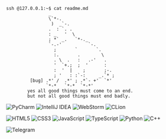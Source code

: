```
ssh @127.0.0.1:~$ cat readme.md
                _                       
                \`*-.                   
                 )  _`-.                
                .  : `. .               
                : _   '  \              
                ; *` _.   `*-._         
                `-.-'          `-.      
                  ;       `       `.    
                  :.       .        \   
                  . \  .   :   .-'   .  
                  '  `+.;  ;  '      :  
                  :  '  |    ;       ;-.
                  ; '   : :`-:     _.`* ;
         [bug] .*' /  .*' ; .*`- +'  `*'
               `*-*   `*-*  `*-*'                 
        yes all good things must come to an end.
        but not all good things must end badly.
```


![PyCharm](https://img.shields.io/badge/IDE-PyCharm-informational?style=flat&logo=pycharm&logoColor=white&color=000000)
![IntelliJ IDEA](https://img.shields.io/badge/IDE-IntelliJ%20IDEA-informational?style=flat&logo=intellij-idea&logoColor=white&color=000000)
![WebStorm](https://img.shields.io/badge/IDE-WebStorm-informational?style=flat&logo=webstorm&logoColor=white&color=000000)
![CLion](https://img.shields.io/badge/IDE-CLion-informational?style=flat&logo=clion&logoColor=white&color=000000)


![HTML5](https://img.shields.io/badge/HTML5-000000?style=flat&logo=html5&logoColor=white)
![CSS3](https://img.shields.io/badge/CSS3-000000?style=flat&logo=css3&logoColor=white)
![JavaScript](https://img.shields.io/badge/JavaScript-000000?style=flat&logo=javascript&logoColor=white)
![TypeScript](https://img.shields.io/badge/TypeScript-000000?style=flat&logo=typescript&logoColor=white)
![Python](https://img.shields.io/badge/Python-000000?style=flat&logo=python&logoColor=white)
![C++](https://img.shields.io/badge/C++-000000?style=flat&logo=c%2B%2B&logoColor=white)

![Telegram](https://img.shields.io/badge/Telegram-000000?style=flat&logo=telegram&logoColor=white)






